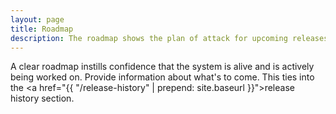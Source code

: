 ```yaml
---
layout: page
title: Roadmap
description: The roadmap shows the plan of attack for upcoming releases to the design system
---
```


A clear roadmap instills confidence that the system is alive and is actively being worked on. Provide information about what's to come. This ties into the <a href="{{ "/release-history" | prepend: site.baseurl }}">release history</a> section.
